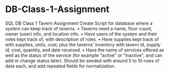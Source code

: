 # DB-Class-1-Assignment
SQL DB Class 1 Tavern Assignment 
Create Script for database where a system can keep track of taverns.
• Taverns need a name, floor count, owner (user) info, and location info.
• Have users of the system and their roles kept track of, with description of roles.
• Have supplies kept track of with supplies, units, cost; plus the taverns' inventory with tavern id, supply id, cost, quantity, and date received.
• Have the name of services offered as well as the status of the service (for example "active" or "inactive", and can add or change status later).
Should be seeded with around 5 to 10 rows of data each, and add repeated fields for normalization.
